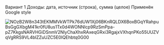 Вариант 1
Доходы: дата, источник (строка), сумма (целое)
Применён Google style

![NOzB2W8n343tEKMMVkWTPk76dUW1Xj06BKnRQLDX6BoxBGqYRahpuBsGgGXbgM41kr0fU8us1Tx0d4WONNlcp9RzSmPpa-pZ7KkgsNARVHGiDSnmV2NlyChaXhxRAxeqGRxi3RgajxVXhqnPKo55UUZVqVgRRS9VL4blZZuUZC5E0IQEhbtq0G00](https://github.com/MiFit1/Lab1OPPO/assets/62600537/a018c287-9311-47ef-a633-727c3f784753)
